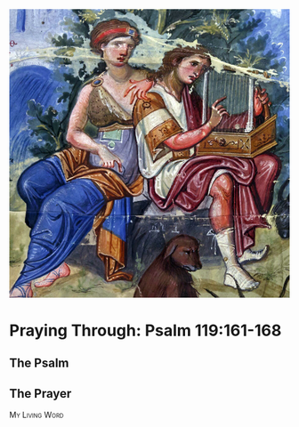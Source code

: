 <img class="intro-right" src="art-paris-psalter.jpg">

<style>
  li {list-style-type: none;}
  p + ul {
    margin-top: -18px;
}
</style>

# Praying Through: Psalm 119:161-168

## The Psalm

## The Prayer

<div style="font-variant: small-caps;">
My Living Word
</div>
